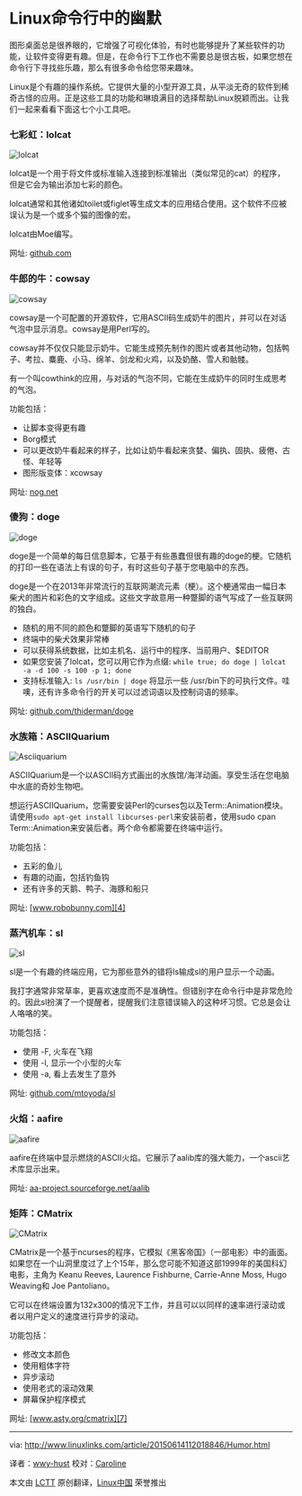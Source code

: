 Linux命令行中的幽默
================================================================================
图形桌面总是很养眼的，它增强了可视化体验，有时也能够提升了某些软件的功能，让软件变得更有趣。但是，在命令行下工作也不需要总是很古板，如果您想在命令行下寻找些乐趣，那么有很多命令给您带来趣味。

Linux是个有趣的操作系统。它提供大量的小型开源工具，从平淡无奇的软件到稀奇古怪的应用。正是这些工具的功能和琳琅满目的选择帮助Linux脱颖而出。让我们一起来看看下面这七个小工具吧。

### 七彩虹：lolcat ###

![lolcat](http://www.linuxlinks.com/portal/content/reviews/Misc/Screenshot-lolcat.png)

lolcat是一个用于将文件或标准输入连接到标准输出（类似常见的cat）的程序，但是它会为输出添加七彩的颜色。

lolcat通常和其他诸如toilet或figlet等生成文本的应用结合使用。这个软件不应被误认为是一个或多个猫的图像的宏。

lolcat由Moe编写。

网址: [github.com][1]

### 牛郎的牛：cowsay ###

![cowsay](http://www.linuxlinks.com/portal/content/reviews/Misc/Screenshot-cowsay.png)

cowsay是一个可配置的开源软件，它用ASCII码生成奶牛的图片，并可以在对话气泡中显示消息。cowsay是用Perl写的。

cowsay并不仅仅只能显示奶牛。它能生成预先制作的图片或者其他动物，包括鸭子、考拉、麋鹿、小马、绵羊、剑龙和火鸡，以及奶酪、雪人和骷髅。

有一个叫cowthink的应用，与对话的气泡不同，它能在生成奶牛的同时生成思考的气泡。

功能包括：

- 让脚本变得更有趣
- Borg模式
- 可以更改奶牛看起来的样子，比如让奶牛看起来贪婪、偏执、固执、疲倦、古怪、年轻等
- 图形版变体：xcowsay

网址: [nog.net][2]

### 傻狗：doge ###

![doge](http://www.linuxlinks.com/portal/content/reviews/Misc/Screenshot-doge.png)

doge是一个简单的每日信息脚本，它基于有些愚蠢但很有趣的doge的梗。它随机的打印一些在语法上有误的句子，有时这些句子基于您电脑中的东西。

doge是一个在2013年非常流行的互联网潮流元素（梗）。这个梗通常由一幅日本柴犬的图片和彩色的文字组成。这些文字故意用一种蹩脚的语气写成了一些互联网的独白。

- 随机的用不同的颜色和蹩脚的英语写下随机的句子
- 终端中的柴犬效果非常棒
- 可以获得系统数据，比如主机名、运行中的程序、当前用户、$EDITOR
- 如果您安装了lolcat，您可以用它作为点缀: `while true; do doge | lolcat -a -d 100 -s 100 -p 1; done`
- 支持标准输入: `ls /usr/bin | doge` 将显示一些 /usr/bin下的可执行文件。哇噢，还有许多命令行的开关可以过滤词语以及控制词语的频率。

网址: [github.com/thiderman/doge][3]

### 水族箱：ASCIIQuarium ###

![Asciiquarium](http://www.linuxlinks.com/portal/content/reviews/Misc/Screenshot-Asciiquarium.png)

ASCIIQuarium是一个以ASCII码方式画出的水族馆/海洋动画。享受生活在您电脑中水底的奇妙生物吧。

想运行ASCIIQuarium，您需要安装Perl的curses包以及Term::Animation模块。请使用`sudo apt-get install libcurses-perl`来安装前者，使用sudo cpan Term::Animation来安装后者。两个命令都需要在终端中运行。

功能包括：

- 五彩的鱼儿
- 有趣的动画，包括钓鱼钩
- 还有许多的天鹅、鸭子、海豚和船只

网址: [www.robobunny.com][4]

### 蒸汽机车：sl ###

![sl](http://www.linuxlinks.com/portal/content/reviews/Misc/Screenshot-sl.png)

sl是一个有趣的终端应用，它为那些意外的错将ls输成sl的用户显示一个动画。

我打字通常非常草率，更喜欢速度而不是准确性。但错别字在命令行中是非常危险的。因此sl扮演了一个提醒者，提醒我们注意错误输入的这种坏习惯。它总是会让人咯咯的笑。

功能包括：

- 使用 -F, 火车在飞翔
- 使用 -l, 显示一个小型的火车
- 使用 -a, 看上去发生了意外

网址: [github.com/mtoyoda/sl][5]

### 火焰：aafire ###

![aafire](http://www.linuxlinks.com/portal/content/reviews/Misc/Screenshot-aafire.png)

aafire在终端中显示燃烧的ASCII火焰。它展示了aalib库的强大能力，一个ascii艺术库显示出来。

网址: [aa-project.sourceforge.net/aalib][6]

### 矩阵：CMatrix ###

![CMatrix](http://www.linuxlinks.com/portal/content/reviews/Misc/Screenshot-CMatrix.png)

CMatrix是一个基于ncurses的程序，它模拟《黑客帝国》（一部电影）中的画面。如果您在一个山洞里度过了上个15年，那么您可能不知道这部1999年的美国科幻电影，主角为 Keanu Reeves, Laurence Fishburne, Carrie-Anne Moss, Hugo Weaving和 Joe Pantoliano。

它可以在终端设置为132x300的情况下工作，并且可以以同样的速率进行滚动或者以用户定义的速度进行异步的滚动。

功能包括：

- 修改文本颜色
- 使用粗体字符
- 异步滚动
- 使用老式的滚动效果
- 屏幕保护程序模式

网址: [www.asty.org/cmatrix][7]

--------------------------------------------------------------------------------

via: http://www.linuxlinks.com/article/20150614112018846/Humor.html

译者：[wwy-hust](https://github.com/wwy-hust)
校对：[Caroline](https://github.com/carolinewuyan)

本文由 [LCTT](https://github.com/LCTT/TranslateProject) 原创翻译，[Linux中国](https://linux.cn/) 荣誉推出

[1]:https://github.com/busyloop/lolcat
[2]:https://web.archive.org/web/20120225123719/http://www.nog.net/%7Etony/warez/cowsay.shtml
[3]:https://github.com/thiderman/doge
[4]:http://www.robobunny.com/projects/asciiquarium/html/
[5]:https://github.com/mtoyoda/sl
[6]:http://aa-project.sourceforge.net/aalib/
[7]:http://www.asty.org/cmatrix/
